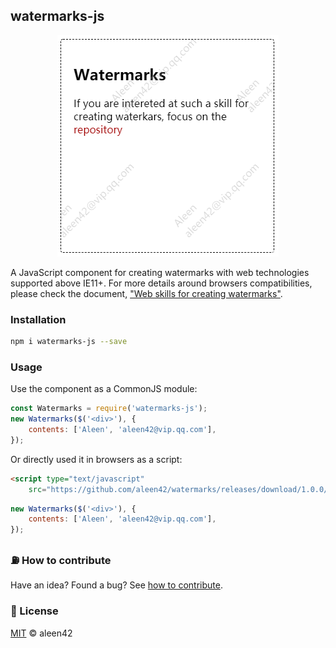 ## watermarks-js

<p align="center"><img src="./preview.png" alt="watermarks" /></p>

A JavaScript component for creating watermarks with web technologies supported above IE11+. For more details around browsers compatibilities, please check the document, ["Web skills for creating watermarks"](https://codepen.io/aleen42/pen/VNEmjQ).

### Installation

```bash
npm i watermarks-js --save
```

### Usage

Use the component as a CommonJS module:

```js
const Watermarks = require('watermarks-js');
new Watermarks($('<div>'), {
    contents: ['Aleen', 'aleen42@vip.qq.com'],   
});
```

Or directly used it in browsers as a script:

```html
<script type="text/javascript"
    src="https://github.com/aleen42/watermarks/releases/download/1.0.0/watermark.dist.js" />
```

```js
new Watermarks($('<div>'), {
    contents: ['Aleen', 'aleen42@vip.qq.com'],   
});
```

### :fuelpump: How to contribute

Have an idea? Found a bug? See [how to contribute](https://aleen42.github.io/PersonalWiki/contribution.html).

### :scroll: License

[MIT](https://aleen42.github.io/PersonalWiki/MIT.html) © aleen42
